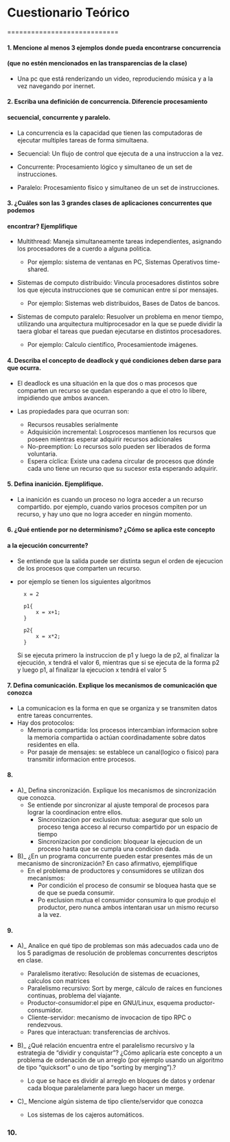 # Cuestionario Teórico

============================

#### 1. Mencione al menos 3 ejemplos donde pueda encontrarse concurrencia
#### (que no estén mencionados en las transparencias de la clase)

* Una pc que está renderizando un video, reproduciendo música y a la vez
  navegando por inernet.

#### 2. Escriba una definición de concurrencia. Diferencie procesamiento
#### secuencial, concurrente y paralelo.

* La concurrencia es la capacidad que tienen las computadoras de
  ejecutar multiples tareas de forma simultaena.

* Secuencial: Un flujo de control que ejecuta de a una instruccion a la vez.

* Concurrente: Procesamiento lógico y simultaneo de un set de instrucciones.

* Paralelo: Procesamiento físico y simultaneo de un set de instrucciones.

#### 3. ¿Cuáles son las 3 grandes clases de aplicaciones concurrentes que podemos
#### encontrar? Ejemplifique

* Multithread: Maneja simultaneamente tareas independientes, asignando los
  procesadores de a cuerdo a alguna politica.
    * Por ejemplo: sistema de ventanas en PC, Sistemas Operativos time-shared.

* Sistemas de computo distribuido: Vincula procesadores distintos sobre los que
  ejecuta instrucciones que se comunican entre sí por mensajes.
    * Por ejemplo: Sistemas web distribuidos, Bases de Datos de bancos.

* Sistemas de computo paralelo: Resuolver un problema en menor tiempo, utilizando
  una arquitectura multiprocesador en la que se puede dividir la taera globar el
  tareas que puedan ejecutarse en distintos procesadores.
    * Por ejemplo: Calculo científico, Procesamientode imágenes.

#### 4. Describa el concepto de deadlock y qué condiciones deben darse para que ocurra.

* El deadlock es una situación en la que dos o mas procesos que comparten un
  recurso se quedan esperando a que el otro lo libere, impidiendo que ambos avancen.

* Las propiedades para que ocurran son:
  * Recursos reusables serialmente
  * Adquisición incremental: Losprocesos mantienen los recursos que poseen
    mientras esperar adquirir recursos adicionales
  * No-preemption: Lo recursos solo pueden ser liberados de forma voluntaria.
  * Espera cíclica: Existe una cadena circular de procesos que dónde cada uno
    tiene un recurso que su sucesor esta esperando adquirir.

#### 5. Defina inanición. Ejemplifique.

* La inanición es cuando un proceso no logra acceder a un recurso compartido.
  por ejemplo, cuando varios procesos compiten por un recurso, y hay uno que no
  logra acceder en ningún momento.

#### 6. ¿Qué entiende por no determinismo? ¿Cómo se aplica este concepto
####    a la ejecución concurrente?

* Se entiende que la salida puede ser distinta segun el orden de ejecucion de
  los procesos que comparten un recurso.
* por ejemplo se tienen los siguientes algoritmos

        x = 2

        p1{
            x = x+1;
        }

        p2{
            x = x*2;
        }

  Si se ejecuta primero la instruccion de p1 y luego la de p2, al finalizar la
  ejecución, x tendrá el valor 6, mientras que si se ejecuta de la forma p2 y
  luego p1, al finalizar la ejecucion x tendrá el valor 5

#### 7. Defina comunicación. Explique los mecanismos de comunicación que conozca

* La comunicacion es la forma en que se organiza y se transmiten datos entre
  tareas concurrentes.
* Hay dos protocolos:
  * Memoria compartida: los procesos intercambian informacion sobre la memoria
    compartida o actúan coordinadamente sobre datos residentes en ella.
  * Por pasaje de mensajes: se establece un canal(logico o fisico) para
    transmitir informacion entre procesos.

#### 8.
* A)_ Defina sincronización. Explique los mecanismos de sincronización que conozca.
  * Se entiende por sincronizar al ajuste temporal de procesos para lograr la
    coordinacion entre ellos.
    * Sincronizacion por exclusion mutua: asegurar que solo un proceso tenga
      acceso al recurso compartido por un espacio de tiempo
    * Sincronizacion por condicion: bloquear la ejecucion de un proceso hasta
      que se cumpla una condicion dada.
* B)_  ¿En un programa concurrente pueden estar presentes más de un mecanismo
        de sincronización? En caso afirmativo, ejemplifique
  * En el problema de productores y consumidores se utilizan dos mecanismos:
    * Por condición el proceso de consumir se bloquea hasta que se de que se
      pueda consumir.
    * Po exclusion mutua el consumidor consumira lo que produjo el productor,
      pero nunca ambos intentaran usar un mismo recurso a la vez.

#### 9.
* A)_ Analice en qué tipo de problemas son más adecuados cada uno de los 5
    paradigmas de resolución de problemas concurrentes descriptos en clase.
  * Paralelismo iterativo: Resolución de sistemas de ecuaciones, calculos con matrices
  * Paralelismo recursivo: Sort by merge, cálculo de raíces en funciones continuas,
    problema del viajante.
  * Productor-consumidor:el pipe en GNU/Linux, esquema productor-consumidor.
  * Cliente-servidor: mecanismo de invocacion de tipo RPC o rendezvous.
  * Pares que interactuan: transferencias de archivos.

* B)_ ¿Qué relación encuentra entre el paralelismo recursivo y la estrategia de
      “dividir y conquistar”? ¿Cómo aplicaría este  concepto a un problema de
      ordenación de un arreglo (por ejemplo usando un algoritmo de tipo “quicksort”
      o uno de tipo “sorting by merging”).?
  * Lo que se hace es dividir  al arreglo en bloques de datos y ordenar cada bloque paralelamente para luego hacer un merge.

* C)_ Mencione algún sistema de tipo cliente/servidor que conozca
  * Los sistemas de los cajeros automáticos.

### 10. 
